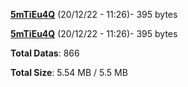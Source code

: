 [**5mTiEu4Q**](/data/5mTiEu4Q.txt) (20/12/22 - 11:26)- 395 bytes

[**5mTiEu4Q**](/data/5mTiEu4Q.txt) (20/12/22 - 11:26)- 395 bytes

**Total Datas**: 866

**Total Size**: 5.54 MB / 5.5 MB